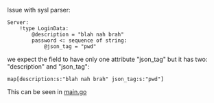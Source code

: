 Issue with sysl parser:
```
Server:
    !type LoginData:
        @description = "blah nah brah"
        password <: sequence of string:
            @json_tag = "pwd"
```

we expect the field to have only one attribute "json_tag"
but it has two: "description" and "json_tag":

`map[description:s:"blah nah brah" json_tag:s:"pwd"]`

This can be seen in [main.go](main.go)

